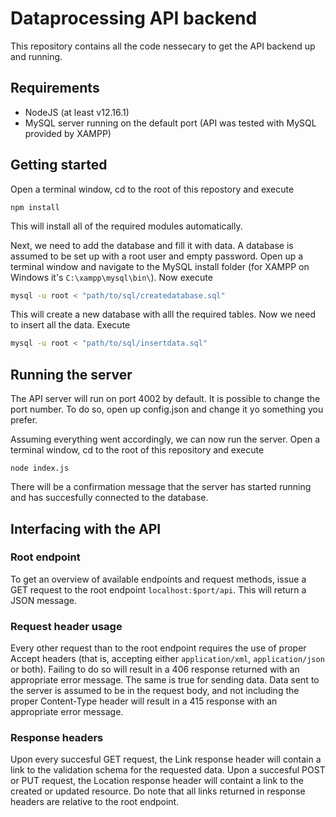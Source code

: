 # Dataprocessing API backend

This repository contains all the code nessecary to get the API backend up and running.

## Requirements
- NodeJS (at least v12.16.1)
- MySQL server running on the default port (API was tested with MySQL provided by XAMPP)

## Getting started
Open a terminal window, cd to the root of this repostory and execute
```
npm install
```
This will install all of the required modules automatically.

Next, we need to add the database and fill it with data. A database is assumed to be set up with a root user and empty password. Open up a terminal window and navigate to the MySQL install folder (for XAMPP on Windows it's `C:\xampp\mysql\bin\`). Now execute
```sh
mysql -u root < "path/to/sql/createdatabase.sql"
```
This will create a new database with alll the required tables. Now we need to insert all the data. Execute
```sh
mysql -u root < "path/to/sql/insertdata.sql"
```
## Running the server
The API server will run on port 4002 by default. It is possible to change the port number. To do so, open up config.json and change it yo something you prefer.

Assuming everything went accordingly, we can now run the server. Open a terminal window, cd to the root of this repository and execute
```
node index.js
```
There will be a confirmation message that the server has started running and has succesfully connected to the database.

## Interfacing with the API

### Root endpoint
To get an overview of available endpoints and request methods, issue a GET request to the root endpoint `localhost:$port/api`. This will return a JSON message.

### Request header usage
Every other request than to the root endpoint requires the use of proper Accept headers (that is, accepting either `application/xml`, `application/json` or both). Failing to do so will result in a 406 response returned with an appropriate error message. The same is true for sending data. Data sent to the server is assumed to be in the request body, and not including the proper Content-Type header will result in a 415 response with an appropriate error message.

### Response headers
Upon every succesful GET request, the Link response header will contain a link to the validation schema for the requested data. Upon a succesful POST or PUT request, the Location response header will containt a link to the created or updated resource. Do note that all links returned in response headers are relative to the root endpoint.